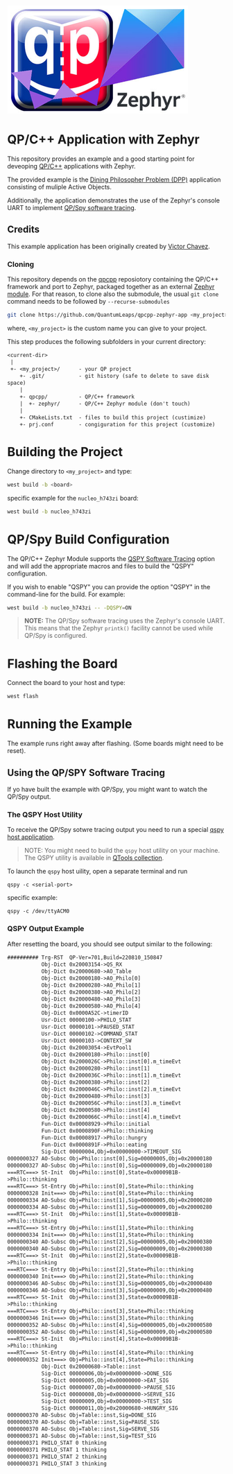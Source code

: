 ![QP Zephyr Module](img/qp-zephyr.jpg)

# QP/C++ Application with Zephyr
This repository provides an example and a good starting point for deveoping
[QP/C++](https://github.com/QuantumLeaps/qpcpp) applications with Zephyr.

The provided example is the [Dining Philosopher Problem (DPP)](https://www.state-machine.com/qpcpp/tut_dpp.html)
application consisting of muliple Active Objects.

Additionally, the application demonstrates the use of the Zephyr's console UART
to implement [QP/Spy software tracing](https://www.state-machine.com/qtools/qpspy.html).

## Credits
This example application has been originally created by [Victor Chavez](https://github.com/vChavezB).


### Cloning
This repository depends on the [qpcpp](https://github.com/QuantumLeaps/qpcpp)
reposiotory containing the QP/C++ framework and port to Zephyr, packaged together as an external
[Zephyr module](https://docs.zephyrproject.org/latest/develop/modules.html).
For that reason, to clone also the submodule, the usual `git clone` command needs to be
followed by `--recurse-submodules`

```bash
git clone https://github.com/QuantumLeaps/qpcpp-zephyr-app <my_project> --recurse-submodules --depth 1
```
where, `<my_project>` is the custom name you can give to your project.

This step produces the following subfolders in your current directory:

```
<current-dir>
 |
 +- <my_project>/      - your QP project
    +- .git/           - git history (safe to delete to save disk space)
    |
    +- qpcpp/          - QP/C++ framework
    |  +- zephyr/      - QP/C++ Zephyr module (don't touch)
    |
    +- CMakeLists.txt  - files to build this project (custimize)
    +- prj.conf        - congiguration for this project (customize)
```

# Building the Project
Change directory to `<my_project>` and type:

```bash
west build -b <board>
```
specific example for the `nucleo_h743zi` board:
```bash
west build -b nucleo_h743zi
```

# QP/Spy Build Configuration
The QP/C++ Zephyr Module supports the
[QSPY Software Tracing](https://www.state-machine.com/qtools/qpspy.html)
option and will add the appropriate macros and files to build the "QSPY"
configuration.

If you wish to enable "QSPY" you can provide the option "QSPY"
in the command-line for the build. For example:

```bash
west build -b nucleo_h743zi -- -DQSPY=ON
```

> **NOTE:** The QP/Spy software tracing uses the Zephyr's console UART. This means that the Zephyr `printk()` facility cannot be used while QP/Spy is configured.


# Flashing the Board
Connect the board to your host and type:
```bash
west flash
```

# Running the Example
The example runs right away after flashing. (Some boards might need to be reset).


## Using the QP/SPY Software Tracing
If yo have built the example with QP/Spy, you might want to watch the QP/Spy output.

### The QSPY Host Utility
To receive the QP/Spy sotwre tracing output you need to run a special [qspy host application](https://www.state-machine.com/qtools/qspy.html).

> NOTE: You might need to build the `qspy` host utility on your machine.
The QSPY utility is available in
[QTools collection](https://github.com/QuantumLeaps/qtools/tree/master/qspy).


To launch the `qspy` host uility, open a separate terminal and run
```
qspy -c <serial-port>
```
specific example:
```
qspy -c /dev/ttyACM0
```


### QSPY Output Example
After resetting the board, you should see output similar to the following:
```
########## Trg-RST  QP-Ver=701,Build=220810_150847
           Obj-Dict 0x20003154->QS_RX
           Obj-Dict 0x20000680->AO_Table
           Obj-Dict 0x20000180->AO_Philo[0]
           Obj-Dict 0x20000280->AO_Philo[1]
           Obj-Dict 0x20000380->AO_Philo[2]
           Obj-Dict 0x20000480->AO_Philo[3]
           Obj-Dict 0x20000580->AO_Philo[4]
           Obj-Dict 0x0000A52C->timerID
           Usr-Dict 00000100->PHILO_STAT
           Usr-Dict 00000101->PAUSED_STAT
           Usr-Dict 00000102->COMMAND_STAT
           Usr-Dict 00000103->CONTEXT_SW
           Obj-Dict 0x20003054->EvtPool1
           Obj-Dict 0x20000180->Philo::inst[0]
           Obj-Dict 0x2000026C->Philo::inst[0].m_timeEvt
           Obj-Dict 0x20000280->Philo::inst[1]
           Obj-Dict 0x2000036C->Philo::inst[1].m_timeEvt
           Obj-Dict 0x20000380->Philo::inst[2]
           Obj-Dict 0x2000046C->Philo::inst[2].m_timeEvt
           Obj-Dict 0x20000480->Philo::inst[3]
           Obj-Dict 0x2000056C->Philo::inst[3].m_timeEvt
           Obj-Dict 0x20000580->Philo::inst[4]
           Obj-Dict 0x2000066C->Philo::inst[4].m_timeEvt
           Fun-Dict 0x00008929->Philo::initial
           Fun-Dict 0x0000890F->Philo::thinking
           Fun-Dict 0x00008917->Philo::hungry
           Fun-Dict 0x0000891F->Philo::eating
           Sig-Dict 00000004,Obj=0x00000000->TIMEOUT_SIG
0000000327 AO-Subsc Obj=Philo::inst[0],Sig=00000005,Obj=0x20000180
0000000327 AO-Subsc Obj=Philo::inst[0],Sig=00000009,Obj=0x20000180
===RTC===> St-Init  Obj=Philo::inst[0],State=0x00009B1B->Philo::thinking
===RTC===> St-Entry Obj=Philo::inst[0],State=Philo::thinking
0000000328 Init===> Obj=Philo::inst[0],State=Philo::thinking
0000000334 AO-Subsc Obj=Philo::inst[1],Sig=00000005,Obj=0x20000280
0000000334 AO-Subsc Obj=Philo::inst[1],Sig=00000009,Obj=0x20000280
===RTC===> St-Init  Obj=Philo::inst[1],State=0x00009B1B->Philo::thinking
===RTC===> St-Entry Obj=Philo::inst[1],State=Philo::thinking
0000000334 Init===> Obj=Philo::inst[1],State=Philo::thinking
0000000340 AO-Subsc Obj=Philo::inst[2],Sig=00000005,Obj=0x20000380
0000000340 AO-Subsc Obj=Philo::inst[2],Sig=00000009,Obj=0x20000380
===RTC===> St-Init  Obj=Philo::inst[2],State=0x00009B1B->Philo::thinking
===RTC===> St-Entry Obj=Philo::inst[2],State=Philo::thinking
0000000340 Init===> Obj=Philo::inst[2],State=Philo::thinking
0000000346 AO-Subsc Obj=Philo::inst[3],Sig=00000005,Obj=0x20000480
0000000346 AO-Subsc Obj=Philo::inst[3],Sig=00000009,Obj=0x20000480
===RTC===> St-Init  Obj=Philo::inst[3],State=0x00009B1B->Philo::thinking
===RTC===> St-Entry Obj=Philo::inst[3],State=Philo::thinking
0000000346 Init===> Obj=Philo::inst[3],State=Philo::thinking
0000000352 AO-Subsc Obj=Philo::inst[4],Sig=00000005,Obj=0x20000580
0000000352 AO-Subsc Obj=Philo::inst[4],Sig=00000009,Obj=0x20000580
===RTC===> St-Init  Obj=Philo::inst[4],State=0x00009B1B->Philo::thinking
===RTC===> St-Entry Obj=Philo::inst[4],State=Philo::thinking
0000000352 Init===> Obj=Philo::inst[4],State=Philo::thinking
           Obj-Dict 0x20000680->Table::inst
           Sig-Dict 00000006,Obj=0x00000000->DONE_SIG
           Sig-Dict 00000005,Obj=0x00000000->EAT_SIG
           Sig-Dict 00000007,Obj=0x00000000->PAUSE_SIG
           Sig-Dict 00000008,Obj=0x00000000->SERVE_SIG
           Sig-Dict 00000009,Obj=0x00000000->TEST_SIG
           Sig-Dict 00000011,Obj=0x20000680->HUNGRY_SIG
0000000370 AO-Subsc Obj=Table::inst,Sig=DONE_SIG
0000000370 AO-Subsc Obj=Table::inst,Sig=PAUSE_SIG
0000000370 AO-Subsc Obj=Table::inst,Sig=SERVE_SIG
0000000371 AO-Subsc Obj=Table::inst,Sig=TEST_SIG
0000000371 PHILO_STAT 0 thinking
0000000371 PHILO_STAT 1 thinking
0000000371 PHILO_STAT 2 thinking
0000000371 PHILO_STAT 3 thinking
```

